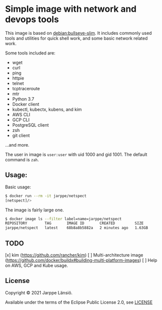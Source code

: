 # Simple image with network and devops tools

This image is based on [debian:bullseye-slim](https://hub.docker.com/_/debian). It includes commonly used tools and utilities for quick shell work, and
some basic network related work.

Some tools included are:

* wget
* curl
* ping
* httpie
* telnet
* tcptraceroute
* mtr
* Python 3.7
* Docker client
* kubectl, kubectx, kubens, and kim
* AWS CLI
* GCP CLI
* PostgreSQL client
* zsh
* git client

...and more.

The user in image is `user:user` with uid 1000 and gid 1001. The default command is `zah`.

## Usage:

Basic usage:

```bash
$ docker run --rm -it jarppe/netspect
[netspect]/> 
```

The image is fairly large one.

```bash
$ docker image ls --filter label=name=jarppe/netspect
REPOSITORY        TAG       IMAGE ID       CREATED         SIZE
jarppe/netspect   latest    68b8a8b5882a   2 minutes ago   1.63GB
```

## TODO

[x] kim (https://github.com/rancher/kim)
[ ] Multi-architecture image (https://github.com/docker/buildx#building-multi-platform-images)
[ ] Help on AWS, GCP and Kube usage.


## License

Copyright © 2021 Jarppe Länsiö.

Available under the terms of the Eclipse Public License 2.0, see [LICENSE](./LICENSE)
